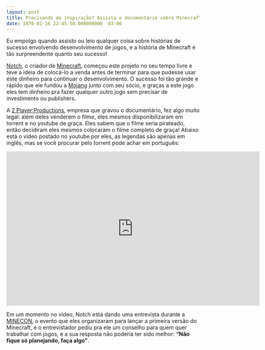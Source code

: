 ```yaml
---
layout: post
title: Precisando de inspiração? Assista o documentário sobre Minecraft!
date: 1970-01-16 22:45:50.000000000 -03:00
---
```


Eu empolgo quando assisto ou leio qualquer coisa sobre histórias de sucesso envolvendo desenvolvimento de jogos, e a história de Minecraft é tão surpreendente quanto seu sucesso!

[Notch](https://twitter.com/notch "notch"), o criador de [Minecraft](https://minecraft.net/ "Minecraft"), começou este projeto no seu tempo livre e teve a ideia de colocá-lo a venda antes de terminar para que pudesse usar este dinheiro para continuar o desenvolvimento. O sucesso foi tão grande e rápido que ele fundou a [Mojang](https://mojang.com/ "Mojang") junto com seu sócio, e graças a este jogo eles tem dinheiro pra fazer qualquer outro jogo sem precisar de investimento ou publishers.

A [2 Player Productions](http://www.2playerproductions.com/ "2Player"), empresa que gravou o documentário, fez algo muito legal: além deles venderem o filme, eles mesmos disponibilizaram em torrent e no youtube de graça. Eles sabem que o filme seria pirateado, então decidiram eles mesmos colocaram o filme completo de graça! Abaixo está o video postado no youtube por eles, as legendas são apenas em inglês, mas se você procurar pelo torrent pode achar em português:

<span class="embed-youtube" style="text-align:center; display: block;"><iframe allowfullscreen="true" class="youtube-player" frameborder="0" height="402" src="http://www.youtube.com/embed/ySRgVo1X_18?version=3&rel=1&fs=1&autohide=2&showsearch=0&showinfo=1&iv_load_policy=1&wmode=transparent" type="text/html" width="660"></iframe></span>

Em um momento no video, Notch está dando uma entrevista durante a [MINECON](http://minecon.mojang.com/ "Minecon"), o evento que eles organizaram para lançar a primeira versão do Minecraft, e o entrevistador pediu pra ele um conselho para quem quer trabalhar com jogos, e a sua resposta não poderia ter sido melhor: **“Não fique só planejando, faça algo”**.


